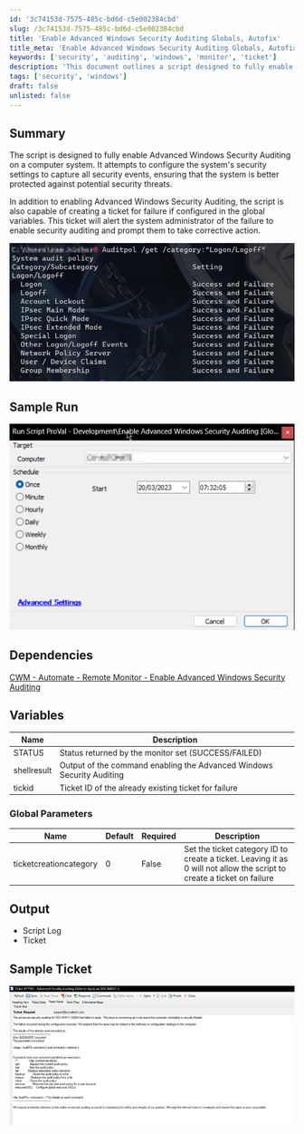 ```yaml
---
id: '3c74153d-7575-485c-bd6d-c5e002384cbd'
slug: /3c74153d-7575-485c-bd6d-c5e002384cbd
title: 'Enable Advanced Windows Security Auditing Globals, Autofix'
title_meta: 'Enable Advanced Windows Security Auditing Globals, Autofix'
keywords: ['security', 'auditing', 'windows', 'monitor', 'ticket']
description: 'This document outlines a script designed to fully enable Advanced Windows Security Auditing on a computer system. It configures security settings to capture all security events and can create a ticket for failures to alert system administrators.'
tags: ['security', 'windows']
draft: false
unlisted: false
---
```


## Summary

The script is designed to fully enable Advanced Windows Security Auditing on a computer system. It attempts to configure the system's security settings to capture all security events, ensuring that the system is better protected against potential security threats.

In addition to enabling Advanced Windows Security Auditing, the script is also capable of creating a ticket for failure if configured in the global variables. This ticket will alert the system administrator of the failure to enable security auditing and prompt them to take corrective action.

![Fully Enabled Advanced Windows Security Auditing](../../../static/img/docs/3c74153d-7575-485c-bd6d-c5e002384cbd/image_1.png)

## Sample Run

![Sample Run](../../../static/img/docs/3c74153d-7575-485c-bd6d-c5e002384cbd/image_2.png)

## Dependencies

[CWM - Automate - Remote Monitor - Enable Advanced Windows Security Auditing](/docs/0a012cf5-0ead-442a-bc82-f5c5fe0b13f8)

## Variables

| Name        | Description                                                   |
|-------------|---------------------------------------------------------------|
| STATUS      | Status returned by the monitor set (SUCCESS/FAILED)          |
| shellresult | Output of the command enabling the Advanced Windows Security Auditing |
| tickid      | Ticket ID of the already existing ticket for failure          |

### Global Parameters

| Name                    | Default | Required | Description                                                                                               |
|-------------------------|---------|----------|-----------------------------------------------------------------------------------------------------------|
| ticketcreationcategory   | 0       | False    | Set the ticket category ID to create a ticket. Leaving it as 0 will not allow the script to create a ticket on failure |

## Output

- Script Log
- Ticket

## Sample Ticket

![Sample Ticket](../../../static/img/docs/3c74153d-7575-485c-bd6d-c5e002384cbd/image_3.png)

